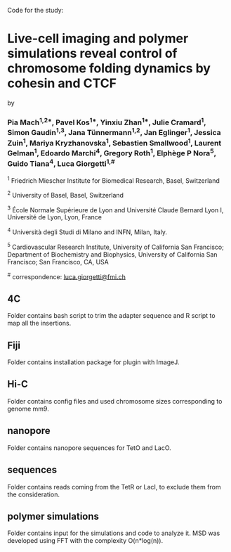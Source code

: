 Code for the study: 
# Live-cell imaging and polymer simulations reveal control of chromosome folding dynamics by cohesin and CTCF
by 
### Pia Mach<sup>1,2*</sup>, Pavel Kos<sup>1*</sup>, Yinxiu Zhan<sup>1*</sup>, Julie Cramard<sup>1</sup>, Simon Gaudin<sup>1,3</sup>, Jana Tünnermann<sup>1,2</sup>, Jan Eglinger<sup>1</sup>, Jessica Zuin<sup>1</sup>, Mariya Kryzhanovska<sup>1</sup>, Sebastien Smallwood<sup>1</sup>, Laurent Gelman<sup>1</sup>, Edoardo Marchi<sup>4</sup>, Gregory Roth<sup>1</sup>, Elphège P Nora<sup>5</sup>, Guido Tiana<sup>4</sup>, Luca Giorgetti<sup>1,#</sup>

<sup>1</sup> Friedrich Miescher Institute for Biomedical Research, Basel, Switzerland

<sup>2</sup> University of Basel, Basel, Switzerland

<sup>3</sup> École Normale Supérieure de Lyon and Université Claude Bernard Lyon I, Université de Lyon, Lyon, France

<sup>4</sup> Università degli Studi di Milano and INFN, Milan, Italy.

<sup>5</sup> Cardiovascular Research Institute, University of California San Francisco; Department of Biochemistry and Biophysics, University of California San Francisco; San Francisco, CA, USA

<sup>#</sup> correspondence: luca.giorgetti@fmi.ch

## 4C
Folder contains bash script to trim the adapter sequence and R script to map all the insertions.

## Fiji
Folder contains installation package for plugin with ImageJ.

## Hi-C
Folder contains config files and used chromosome sizes corresponding to genome mm9.

## nanopore
Folder contains nanopore sequences for TetO and LacO.

## sequences
Folder contains reads coming from the TetR or LacI, to exclude them from the consideration.

## polymer simulations
Folder contains input for the simulations and code to analyze it. MSD was developed using FFT with the complexity O(n*log(n)).
